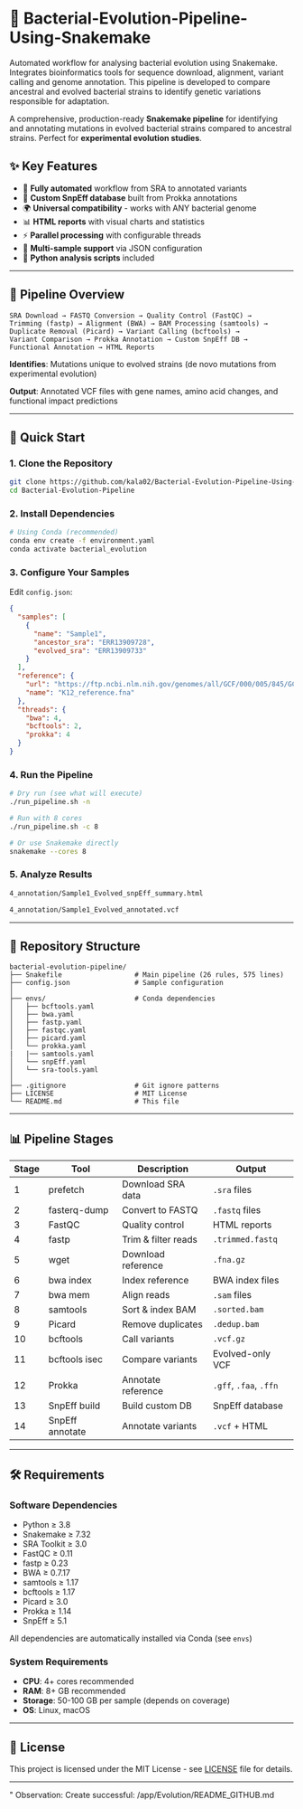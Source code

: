 # 🧬 Bacterial-Evolution-Pipeline-Using-Snakemake
Automated workflow for analysing bacterial evolution using Snakemake. Integrates bioinformatics tools for sequence download, alignment, variant calling and genome annotation. This pipeline is developed to compare ancestral and evolved bacterial strains to identify genetic variations responsible for adaptation.


A comprehensive, production-ready **Snakemake pipeline** for identifying and annotating mutations in evolved bacterial strains compared to ancestral strains. Perfect for **experimental evolution studies**.

## ✨ Key Features

- 🔄 **Fully automated** workflow from SRA to annotated variants
- 🧬 **Custom SnpEff database** built from Prokka annotations
- 🌍 **Universal compatibility** - works with ANY bacterial genome
- 📊 **HTML reports** with visual charts and statistics
- ⚡ **Parallel processing** with configurable threads
- 🎯 **Multi-sample support** via JSON configuration
- 🐍 **Python analysis scripts** included

---

## 🔬 Pipeline Overview

```
SRA Download → FASTQ Conversion → Quality Control (FastQC) →
Trimming (fastp) → Alignment (BWA) → BAM Processing (samtools) →
Duplicate Removal (Picard) → Variant Calling (bcftools) →
Variant Comparison → Prokka Annotation → Custom SnpEff DB → 
Functional Annotation → HTML Reports
```

**Identifies**: Mutations unique to evolved strains (de novo mutations from experimental evolution)

**Output**: Annotated VCF files with gene names, amino acid changes, and functional impact predictions

---

## 🚀 Quick Start

### 1. Clone the Repository
```bash
git clone https://github.com/kala02/Bacterial-Evolution-Pipeline-Using-Snakemake.git
cd Bacterial-Evolution-Pipeline
```

### 2. Install Dependencies
```bash
# Using Conda (recommended)
conda env create -f environment.yaml
conda activate bacterial_evolution
```

### 3. Configure Your Samples
Edit `config.json`:
```json
{
  "samples": [
    {
      "name": "Sample1",
      "ancestor_sra": "ERR13909728",
      "evolved_sra": "ERR13909733"
    }
  ],
  "reference": {
    "url": "https://ftp.ncbi.nlm.nih.gov/genomes/all/GCF/000/005/845/GCF_000005845.2_ASM584v2/GCF_000005845.2_ASM584v2_genomic.fna.gz",
    "name": "K12_reference.fna"
  },
  "threads": {
    "bwa": 4,
    "bcftools": 2,
    "prokka": 4
  }
}
```

### 4. Run the Pipeline
```bash
# Dry run (see what will execute)
./run_pipeline.sh -n

# Run with 8 cores
./run_pipeline.sh -c 8

# Or use Snakemake directly
snakemake --cores 8
```

### 5. Analyze Results
```bash
4_annotation/Sample1_Evolved_snpEff_summary.html

4_annotation/Sample1_Evolved_annotated.vcf
```

---

## 📁 Repository Structure

```
bacterial-evolution-pipeline/
├── Snakefile                  # Main pipeline (26 rules, 575 lines)
├── config.json                # Sample configuration         
│
├── envs/                      # Conda dependencies
│   ├── bcftools.yaml          
│   ├── bwa.yaml            
│   ├── fastp.yaml   
│   ├── fastqc.yaml       
│   ├── picard.yaml   
│   └── prokka.yaml
|   |── samtools.yaml    
│   └── snpEff.yaml
│   └── sra-tools.yaml           
│
├── .gitignore                 # Git ignore patterns
├── LICENSE                    # MIT License
└── README.md                  # This file
```

---

## 📊 Pipeline Stages

| Stage | Tool | Description | Output |
|-------|------|-------------|--------|
| 1 | prefetch | Download SRA data | `.sra` files |
| 2 | fasterq-dump | Convert to FASTQ | `.fastq` files |
| 3 | FastQC | Quality control | HTML reports |
| 4 | fastp | Trim & filter reads | `.trimmed.fastq` |
| 5 | wget | Download reference | `.fna.gz` |
| 6 | bwa index | Index reference | BWA index files |
| 7 | bwa mem | Align reads | `.sam` files |
| 8 | samtools | Sort & index BAM | `.sorted.bam` |
| 9 | Picard | Remove duplicates | `.dedup.bam` |
| 10 | bcftools | Call variants | `.vcf.gz` |
| 11 | bcftools isec | Compare variants | Evolved-only VCF |
| 12 | Prokka | Annotate reference | `.gff`, `.faa`, `.ffn` |
| 13 | SnpEff build | Build custom DB | SnpEff database |
| 14 | SnpEff annotate | Annotate variants | `.vcf` + HTML |

---

## 🛠️ Requirements

### Software Dependencies
- Python ≥ 3.8
- Snakemake ≥ 7.32
- SRA Toolkit ≥ 3.0
- FastQC ≥ 0.11
- fastp ≥ 0.23
- BWA ≥ 0.7.17
- samtools ≥ 1.17
- bcftools ≥ 1.17
- Picard ≥ 3.0
- Prokka ≥ 1.14
- SnpEff ≥ 5.1

All dependencies are automatically installed via Conda (see `envs`)

### System Requirements
- **CPU**: 4+ cores recommended
- **RAM**: 8+ GB recommended
- **Storage**: 50-100 GB per sample (depends on coverage)
- **OS**: Linux, macOS

---

## 📄 License

This project is licensed under the MIT License - see [LICENSE](LICENSE) file for details.

---


"
Observation: Create successful: /app/Evolution/README_GITHUB.md
